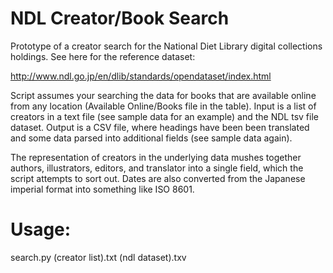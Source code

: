 # NDL Creator/Book Search

Prototype of a creator search for the National Diet Library digital collections holdings. See here for the reference dataset:

http://www.ndl.go.jp/en/dlib/standards/opendataset/index.html

Script assumes your searching the data for books that are available online from any location (Available Online/Books file in the table). Input is a list of creators in a text file (see sample data for an example) and the NDL tsv file dataset. Output is a CSV file, where headings have been been translated and some data parsed into additional fields (see sample data again). 

The representation of creators in the underlying data mushes together authors, illustrators, editors, and translator into a single field, which the script attempts to sort out. Dates are also converted from the Japanese imperial format into something like ISO 8601. 

# Usage:

search.py (creator list).txt (ndl dataset).txv